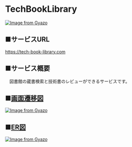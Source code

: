 # TechBookLibrary
[![Image from Gyazo](https://i.gyazo.com/2b0faf396aa341b283bfc8c2c0336a1f.png)](https://gyazo.com/2b0faf396aa341b283bfc8c2c0336a1f)

## ■サービスURL
https://tech-book-library.com

## ■サービス概要
&emsp;図書館の蔵書検索と技術書のレビューができるサービスです。

## ■[画面遷移図](https://drive.google.com/file/d/1spMPvU-7c2W0sn3dUXYlyugFOF3SPa-l/view?usp=sharing)
[![Image from Gyazo](https://i.gyazo.com/3731f69307f0a99a43564e55bd706cf9.png)](https://gyazo.com/3731f69307f0a99a43564e55bd706cf9)

## ■[ER図](https://drive.google.com/file/d/1EIm1-x5Hvp7RhYqe0K9zcKMyxp2eH_P3/view?usp=sharing)
[![Image from Gyazo](https://i.gyazo.com/3e26ecd5e9770ea1a46a58fe06fc93e5.png)](https://gyazo.com/3e26ecd5e9770ea1a46a58fe06fc93e5)
